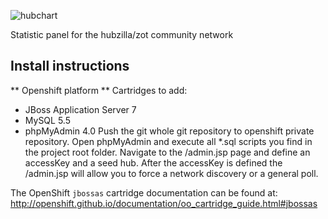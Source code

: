 ![hubchart](images/banner_hubchart.png)

Statistic panel for the hubzilla/zot community network

Install instructions
--------------------

** Openshift platform **
Cartridges to add:
* JBoss Application Server 7 
* MySQL 5.5 
* phpMyAdmin 4.0 
Push the git whole git repository to openshift private repository.
Open phpMyAdmin and execute all *.sql scripts you find in the project root folder.
Navigate to the /admin.jsp page and define an accessKey and a seed hub.
After the accessKey is defined the /admin.jsp will allow you to force a network discovery or a general poll.

The OpenShift `jbossas` cartridge documentation can be found at:
http://openshift.github.io/documentation/oo_cartridge_guide.html#jbossas
